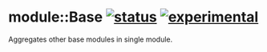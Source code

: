# module::Base [![status](https://github.com/Wandalen/wBase/actions/workflows/StandardPublish.yml/badge.svg)](https://github.com/Wandalen/wBase/actions/workflows/StandardPublish.yml) [![experimental](https://img.shields.io/badge/stability-experimental-orange.svg)](https://github.com/emersion/stability-badges#experimental)

Aggregates other base modules in single module.

